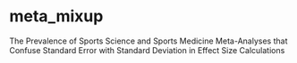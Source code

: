 # meta_mixup
The Prevalence of Sports Science and Sports Medicine Meta-Analyses that Confuse Standard Error with Standard Deviation in Effect Size Calculations
